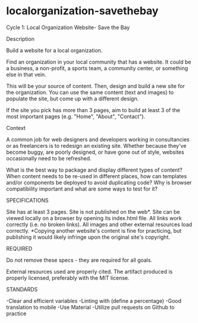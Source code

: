 # localorganization-savethebay
Cycle 1: Local Organization Website- Save the Bay

Description

Build a website for a local organization.

Find an organization in your local community that has a website. It could be a business, a non-profit, a sports team, a community center, or something else in that vein.

This will be your source of content. Then, design and build a new site for the organization. You can use the same content (text and images) to populate the site, but come up with a different design.

If the site you pick has more than 3 pages, aim to build at least 3 of the most important pages (e.g. "Home", "About", "Contact").

Context

A common job for web designers and developers working in consultancies or as freelancers is to redesign an existing site. Whether because they've become buggy, are poorly designed, or have gone out of style, websites occasionally need to be refreshed.

What is the best way to package and display different types of content?
When content needs to be re-used in different places, how can templates and/or components be deployed to avoid duplicating code?
Why is browser compatibility important and what are some ways to test for it?

SPECIFICATIONS

 Site has at least 3 pages.
 Site is not published on the web*.
 Site can be viewed locally on a browser by opening its index.html file.
 All links work correctly (i.e. no broken links).
 All images and other external resources load correctly.
*Copying another website's content is fine for practicing, but publishing it would likely infringe upon the original site's copyright.

REQUIRED

Do not remove these specs - they are required for all goals.

 External resources used are properly cited.
 The artifact produced is properly licensed, preferably with the MIT license.
 
STANDARDS

 -Clear and efficient variables
 -Linting with (define a percentage)
 -Good translation to mobile
 -Use Material
 -Utilize pull requests on Github to practice
